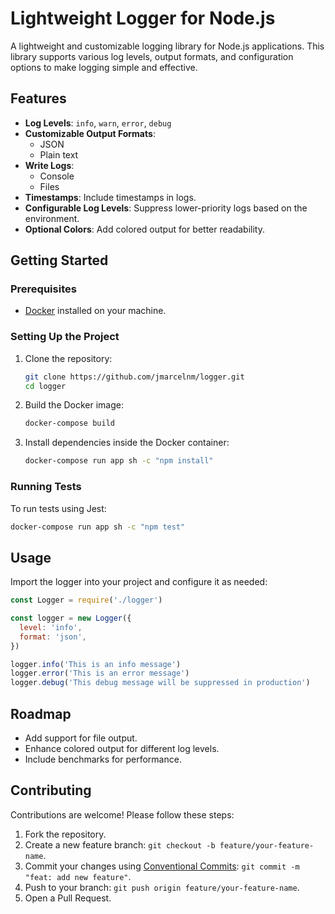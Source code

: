 # Lightweight Logger for Node.js

A lightweight and customizable logging library for Node.js applications. This library supports various log levels, output formats, and configuration options to make logging simple and effective.

## Features

- **Log Levels**: `info`, `warn`, `error`, `debug`
- **Customizable Output Formats**:
  - JSON
  - Plain text
- **Write Logs**:
  - Console
  - Files
- **Timestamps**: Include timestamps in logs.
- **Configurable Log Levels**: Suppress lower-priority logs based on the environment.
- **Optional Colors**: Add colored output for better readability.

## Getting Started

### Prerequisites

- [Docker](https://www.docker.com/) installed on your machine.

### Setting Up the Project

1. Clone the repository:

   ```bash
   git clone https://github.com/jmarcelnm/logger.git
   cd logger
   ```

2. Build the Docker image:

   ```bash
   docker-compose build
   ```

3. Install dependencies inside the Docker container:
   ```bash
   docker-compose run app sh -c "npm install"
   ```

### Running Tests

To run tests using Jest:

```bash
docker-compose run app sh -c "npm test"
```

## Usage

Import the logger into your project and configure it as needed:

```javascript
const Logger = require('./logger')

const logger = new Logger({
  level: 'info',
  format: 'json',
})

logger.info('This is an info message')
logger.error('This is an error message')
logger.debug('This debug message will be suppressed in production')
```

## Roadmap

- Add support for file output.
- Enhance colored output for different log levels.
- Include benchmarks for performance.

## Contributing

Contributions are welcome! Please follow these steps:

1. Fork the repository.
2. Create a new feature branch: `git checkout -b feature/your-feature-name`.
3. Commit your changes using [Conventional Commits](https://www.conventionalcommits.org/): `git commit -m "feat: add new feature"`.
4. Push to your branch: `git push origin feature/your-feature-name`.
5. Open a Pull Request.
